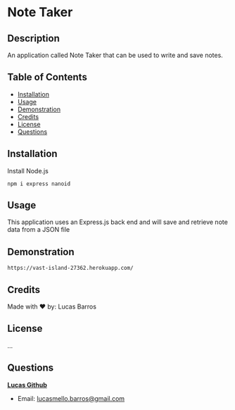 # Note Taker

## Description

An application called Note Taker that can be used to write and save notes.

## Table of Contents

- [Installation](#installation)
- [Usage](#usage)
- [Demonstration](#Demonstration)
- [Credits](#credits)
- [License](#license)
- [Questions](#questions)

## Installation

Install Node.js

    npm i express nanoid

## Usage

This application uses an Express.js back end and will save and retrieve note data from a JSON file

## Demonstration

    https://vast-island-27362.herokuapp.com/

## Credits

Made with ❤️ by: Lucas Barros

## License

...

## Questions

**[Lucas Github](https://github.com/lucasmbarros)**

- Email: lucasmello.barros@gmail.com
